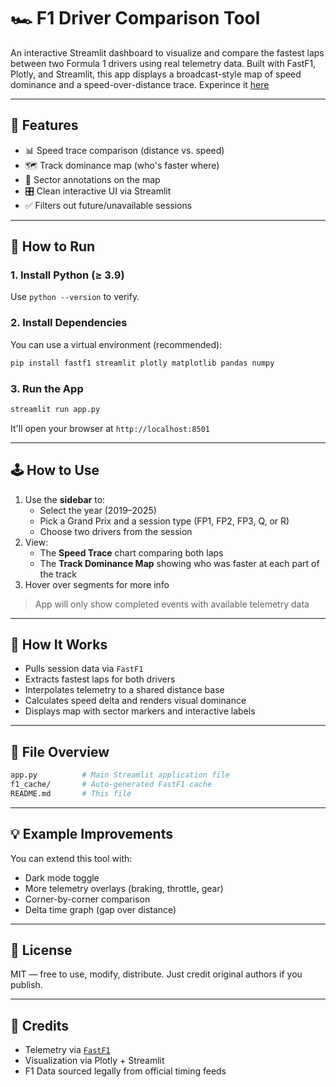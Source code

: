 # 🏎️ F1 Driver Comparison Tool

An interactive Streamlit dashboard to visualize and compare the fastest laps between two Formula 1 drivers using real telemetry data. Built with FastF1, Plotly, and Streamlit, this app displays a broadcast-style map of speed dominance and a speed-over-distance trace. Experince it [here]([url](https://f1-devanalysis.streamlit.app/))

---

## 🔧 Features

- 📊 Speed trace comparison (distance vs. speed)
- 🗺️ Track dominance map (who's faster where)
- 📍 Sector annotations on the map
- 🎛️ Clean interactive UI via Streamlit
- ✅ Filters out future/unavailable sessions

---

## 🚀 How to Run

### 1. Install Python (≥ 3.9)

Use `python --version` to verify.

### 2. Install Dependencies

You can use a virtual environment (recommended):

```bash
pip install fastf1 streamlit plotly matplotlib pandas numpy
```

### 3. Run the App

```bash
streamlit run app.py
```

It'll open your browser at `http://localhost:8501`

---

## 🕹️ How to Use

1. Use the **sidebar** to:
   - Select the year (2019–2025)
   - Pick a Grand Prix and a session type (FP1, FP2, FP3, Q, or R)
   - Choose two drivers from the session
2. View:
   - The **Speed Trace** chart comparing both laps
   - The **Track Dominance Map** showing who was faster at each part of the track
3. Hover over segments for more info

> App will only show completed events with available telemetry data

---

## 🧠 How It Works

- Pulls session data via `FastF1`
- Extracts fastest laps for both drivers
- Interpolates telemetry to a shared distance base
- Calculates speed delta and renders visual dominance
- Displays map with sector markers and interactive labels

---

## 📂 File Overview

```bash
app.py          # Main Streamlit application file
f1_cache/       # Auto-generated FastF1 cache
README.md       # This file
```

---

## 💡 Example Improvements

You can extend this tool with:
- Dark mode toggle
- More telemetry overlays (braking, throttle, gear)
- Corner-by-corner comparison
- Delta time graph (gap over distance)

---

## 📜 License

MIT — free to use, modify, distribute. Just credit original authors if you publish.

---

## 🙏 Credits

- Telemetry via [`FastF1`](https://github.com/theOehrly/Fast-F1)
- Visualization via Plotly + Streamlit
- F1 Data sourced legally from official timing feeds
